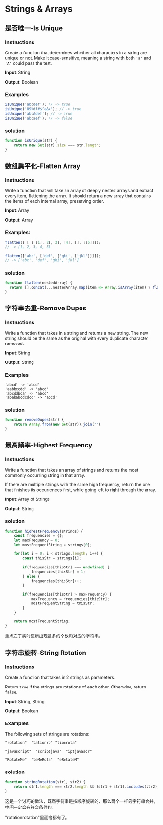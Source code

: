 # Strings & Arrays

## 是否唯一-Is Unique

### Instructions

Create a function that determines whether all characters in a string are unique or not. Make it case-sensitive, meaning a string with both `'a'` and `'A'` could pass the test.

**Input**: String

**Output**: Boolean

### Examples

```js
isUnique('abcdef'); // -> true
isUnique('89%df#$^a&x'); // -> true
isUnique('abcAdef'); // -> true
isUnique('abcaef'); // -> false
```

### solution

```js
function isUnique(str) {
    return new Set(str).size === str.length;
}
```

## 数组扁平化-Flatten Array

### Instructions

Write a function that will take an array of deeply nested arrays and extract every item, flattening the array. It should return a new array that contains the items of each internal array, preserving order.

**Input**: Array

**Output**: Array

### Examples:

```js
flatten([ [ [ [1], 2], 3], [4], [], [[5]]]);
// -> [1, 2, 3, 4, 5]

flatten(['abc', ['def', ['ghi', ['jkl']]]]);
// -> ['abc', 'def', 'ghi', 'jkl']
```

### solution

```js
function flatten(nestedArray) {
  return [].concat(...nestedArray.map(item => Array.isArray(item) ? flatten(item) : item))
}
```

## 字符串去重-Remove Dupes

### Instructions

Write a function that takes in a string and returns a new string. The new string should be the same as the original with every duplicate character removed.

**Input**: String

**Output**: String

### Examples

```
'abcd' -> 'abcd'
'aabbccdd' -> 'abcd'
'abcddbca' -> 'abcd'
'abababcdcdcd' -> 'abcd'
```

### solution

```js
function removeDupes(str) {
    return Array.from(new Set(str)).join("")
}
```

## 最高频率-Highest Frequency

### Instructions

Write a function that takes an array of strings and returns the most commonly occurring string in that array.

If there are multiple strings with the same high frequency, return the one that finishes its occurrences first, while going left to right through the array.

**Input**: Array of Strings

**Output**: String

### solution

```js
function highestFrequency(strings) {
    const frequencies = {};
    let maxFrequency = 0;
    let mostFrequentString = strings[0];
  
    for(let i = 0; i < strings.length; i++) {
        const thisStr = strings[i];
        
        if(frequencies[thisStr] === undefined) {
            frequencies[thisStr] = 1;
        } else {
            frequencies[thisStr]++;
        }
      
        if(frequencies[thisStr] > maxFrequency) {
            maxFrequency = frequencies[thisStr];
            mostFrequentString = thisStr;
        }
    }
    
    return mostFrequentString;
}
```

重点在于实时更新出现最多的个数和对应的字符串。

## 字符串旋转-String Rotation

### Instructions

Create a function that takes in 2 strings as parameters.

Return `true` if the strings are rotations of each other. Otherwise, return `false`.

**Input**: String, String

**Output**: Boolean

### Examples

The following sets of strings are rotations:

```
"rotation"  "tationro" "tionrota"

"javascript"  "scriptjava"  "iptjavascr"

"RotateMe"  "teMeRota"  "eRotateM"
```

### solution

```js
function stringRotation(str1, str2) {
    return str1.length === str2.length && (str1 + str1).includes(str2);
}
```

这是一个讨巧的做法，既然字符串是按顺序旋转的，那么两个一样的字符串合并，中间一定会有符合条件的。

"rotationrotation"里面啥都有了。